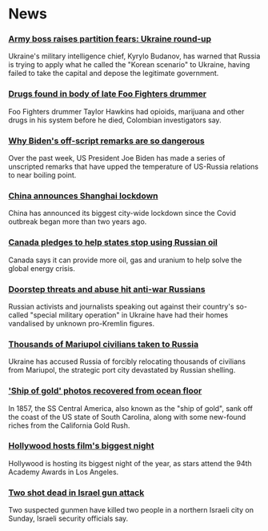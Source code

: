 # News
### [Army boss raises partition fears: Ukraine round-up](https://www.bbc.com/news/world-europe-60893650)
Ukraine's military intelligence chief, Kyrylo Budanov, has warned that Russia is trying to apply what he called the "Korean scenario" to Ukraine, having failed to take the capital and depose the legitimate government. 
### [Drugs found in body of late Foo Fighters drummer](https://www.bbc.com/news/entertainment-arts-60890202)
Foo Fighters drummer Taylor Hawkins had opioids, marijuana and other drugs in his system before he died, Colombian investigators say.
### [Why Biden's off-script remarks are so dangerous](https://www.bbc.com/news/world-us-canada-60895392)
Over the past week, US President Joe Biden has made a series of unscripted remarks that have upped the temperature of US-Russia relations to near boiling point. 
### [China announces Shanghai lockdown](https://www.bbc.com/news/world-asia-china-60893070)
China has announced its biggest city-wide lockdown since the Covid outbreak began more than two years ago. 
### [Canada pledges to help states stop using Russian oil](https://www.bbc.com/news/business-60879685)
Canada says it can provide more oil, gas and uranium to help solve the global energy crisis.
### [Doorstep threats and abuse hit anti-war Russians](https://www.bbc.com/news/world-europe-60886147)
Russian activists and journalists speaking out against their country's so-called "special military operation" in Ukraine have had their homes vandalised by unknown pro-Kremlin figures.
### [Thousands of Mariupol civilians taken to Russia](https://www.bbc.com/news/world-europe-60894142)
Ukraine has accused Russia of forcibly relocating thousands of civilians from Mariupol, the strategic port city devastated by Russian shelling.
### ['Ship of gold' photos recovered from ocean floor](https://www.bbc.com/news/world-us-canada-60866212)
In 1857, the SS Central America, also known as the "ship of gold", sank off the coast of the US state of South Carolina, along with some new-found riches from the California Gold Rush. 
### [Hollywood hosts film's biggest night](https://www.bbc.com/news/entertainment-arts-60872305)
Hollywood is hosting its biggest night of the year, as stars attend the 94th Academy Awards in Los Angeles.
### [Two shot dead in Israel gun attack](https://www.bbc.com/news/world-middle-east-60895393)
Two suspected gunmen have killed two people in a northern Israeli city on Sunday, Israeli security officials say.
